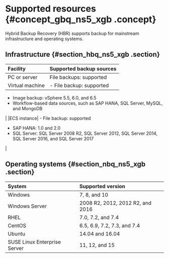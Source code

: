 # Supported resources {#concept_gbq_ns5_xgb .concept}

Hybrid Backup Recovery \(HBR\) supports backup for mainstream infrastructure and operating systems.

## Infrastructure {#section_hbq_ns5_xgb .section}

|Facility|Supported backup sources|
|:-------|:-----------------------|
|PC or server|File backups: supported|
|Virtual machine| -   File backup: supported
-   Image backup: vSphere 5.5, 6.0, and 6.5
-   Workflow-based data sources, such as SAP HANA, SQL Server, MySQL, and MongoDB

 |
|ECS instance| -   File backup: supported
-   SAP HANA: 1.0 and 2.0
-   SQL Server: SQL Server 2008 R2, SQL Server 2012, SQL Server 2014, SQL Server 2016, and SQL Server 2017

 |

## Operating systems {#section_nbq_ns5_xgb .section}

|System|Supported version|
|:-----|:----------------|
|Windows|7, 8, and 10|
|Windows Server|2008 R2, 2012, 2012 R2, and 2016|
|RHEL|7.0, 7.2, and 7.4|
|CentOS|6.5, 6.9, 7.2, 7.3, and 7.4|
|Ubuntu|14.04 and 16.04|
|SUSE Linux Enterprise Server|11, 12, and 15|

